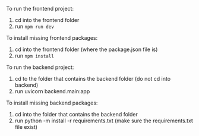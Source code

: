 To run the frontend project: 

1. cd into the frontend folder
2. run `npm run dev`

To install missing frontend packages:

1. cd into the frontend folder (where the package.json file is)
2. run `npm install`

To run the backend project:

1. cd to the folder that contains the backend folder (do not cd into backend)
2. run uvicorn backend.main:app

To install missing backend packages:

1. cd into the folder that contains the backend folder
2. run python -m install -r requirements.txt (make sure the requirements.txt file exist)